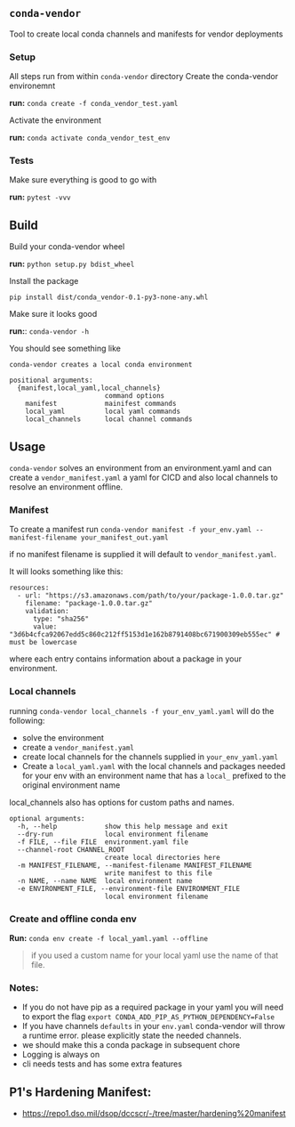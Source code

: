 ## `conda-vendor`
Tool to create local conda channels and manifests for vendor deployments

### Setup
All steps run from within `conda-vendor` directory
Create the conda-vendor environemnt

**run:** `conda create -f conda_vendor_test.yaml`

Activate the environment 

**run:** `conda activate conda_vendor_test_env`

### Tests 
Make sure everything is good to go with

**run:** `pytest -vvv`

## Build
Build your conda-vendor wheel 

**run:** `python setup.py bdist_wheel`

Install the package 

`pip install dist/conda_vendor-0.1-py3-none-any.whl `

Make sure it looks good 

**run:**: `conda-vendor -h `

You should see something like 
```
conda-vendor creates a local conda environment

positional arguments:
  {manifest,local_yaml,local_channels}
                        command options
    manifest            mainifest commands
    local_yaml          local yaml commands
    local_channels      local channel commands

```

## Usage
`conda-vendor` solves an environment from an environment.yaml and can  create a `vendor_manifest.yaml` a yaml for CICD and also local channels to resolve an environment offline. 

### Manifest
To create a manifest run `conda-vendor manifest -f your_env.yaml --manifest-filename your_manifest_out.yaml`

if no manifest filename is supplied it will default to `vendor_manifest.yaml`.

It will looks something like this:
```
resources:
  - url: "https://s3.amazonaws.com/path/to/your/package-1.0.0.tar.gz"
    filename: "package-1.0.0.tar.gz"
    validation:
      type: "sha256"
      value: "3d6b4cfca92067edd5c860c212ff5153d1e162b8791408bc671900309eb555ec" # must be lowercase

```
where each entry contains information about a package in your environment.

### Local channels
running `conda-vendor local_channels -f your_env_yaml.yaml` will do the following:
* solve the environment
* create a `vendor_manifest.yaml`
* create local channels for the channels supplied in `your_env_yaml.yaml`
* Create a `local_yaml.yaml` with the local channels and packages needed for your env with an environment name that has a `local_` prefixed to the original environment name

local_channels also has options for custom paths and names. 
```
optional arguments:
  -h, --help            show this help message and exit
  --dry-run             local environment filename
  -f FILE, --file FILE  environment.yaml file
  --channel-root CHANNEL_ROOT
                        create local directories here
  -m MANIFEST_FILENAME, --manifest-filename MANIFEST_FILENAME
                        write manifest to this file
  -n NAME, --name NAME  local environment name
  -e ENVIRONMENT_FILE, --environment-file ENVIRONMENT_FILE
                        local environment filename
```

### Create and offline conda env 

**Run:** `conda env create -f local_yaml.yaml --offline`
>if you used a custom name for your local yaml use the name of that file.

### Notes:
* If you do not have pip as a required package in your yaml you will need to export the flag
`export CONDA_ADD_PIP_AS_PYTHON_DEPENDENCY=False` 
* If you have channels `defaults` in your `env.yaml` conda-vendor will throw a runtime error.
please explicitly state the needed channels.
* we should make this a conda package in subsequent chore
* Logging is always on 
* cli needs tests and has some extra features

## P1's Hardening Manifest:
- https://repo1.dso.mil/dsop/dccscr/-/tree/master/hardening%20manifest
